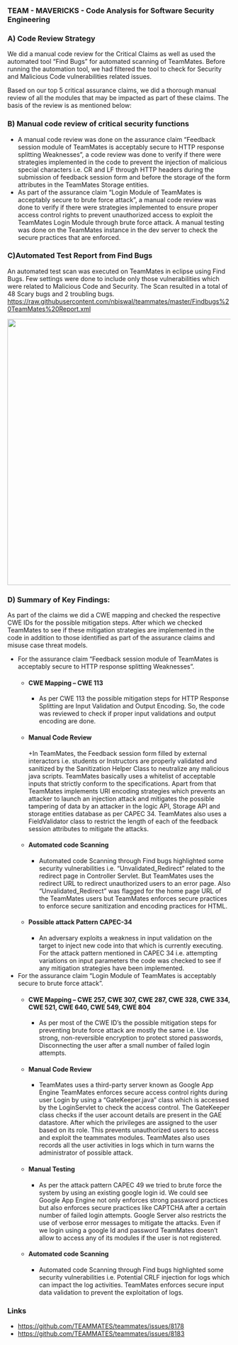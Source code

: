 ### TEAM - MAVERICKS - Code Analysis for Software Security Engineering

### A) Code Review Strategy 
   We did a manual code review for the Critical Claims as well as used the automated tool “Find Bugs” for automated scanning of TeamMates. Before running the automation tool, we had filtered the tool to check for Security and Malicious Code vulnerabilities related issues.

   Based on our top 5 critical assurance claims, we did a thorough manual review of all the modules that may be impacted as part of these claims. The basis of the review is as mentioned below:
### B) Manual code review of critical security functions
+ A manual code review was done on the assurance claim “Feedback session module of TeamMates is acceptably secure to HTTP response splitting Weaknesses”, a code review was done to verify if there were strategies implemented in the code to prevent the injection of malicious special characters i.e. CR and LF through HTTP headers during the submission of feedback session form and before the storage of the form attributes in the TeamMates Storage entities. 
+ As part of the assurance claim “Login Module of TeamMates is acceptably secure to brute force attack”, a manual code review was done to verify if there were strategies implemented to ensure proper access control rights to prevent unauthorized access to exploit the TeamMates Login Module through brute force attack. A manual testing was done on the TeamMates instance in the dev server to check the secure practices that are enforced.
### C)Automated Test Report from Find Bugs 
An automated test scan was executed on TeamMates in eclipse using Find Bugs. Few settings were done to include only those vulnerabilities which were related to Malicious Code and Security. The Scan resulted in a total of 48 Scary bugs and 2 troubling bugs.
https://raw.githubusercontent.com/nbiswal/teammates/master/Findbugs%20TeamMates%20Report.xml

<img src="https://github.com/kasiviswanath5555/teammates/blob/master/screenshot1.jpg" width="600">

### D) Summary of Key Findings:
As part of the claims we did a CWE mapping and checked the respective CWE IDs for the possible mitigation steps. After which we checked TeamMates to see if these mitigation strategies are implemented in the code in addition to those identified as part of the assurance claims and misuse case threat models.

+ For the assurance claim “Feedback session module of TeamMates is acceptably secure to HTTP response splitting Weaknesses”. 
  + #### CWE Mapping – CWE 113 
    + As per CWE 113 the possible mitigation steps for HTTP Response Splitting are Input Validation and Output Encoding. So, the code was reviewed to check if proper input validations and output encoding are done. 
  + #### Manual Code Review 
    +In TeamMates, the Feedback session form filled by external interactors i.e. students or Instructors are properly validated and sanitized by the Sanitization Helper Class to neutralize any malicious java scripts. TeamMates basically uses a whitelist of acceptable inputs that strictly conform to the specifications. Apart from that TeamMates implements URI encoding strategies which prevents an attacker to launch an injection attack and mitigates the possible tampering of data by an attacker in the logic API, Storage API and storage entities database as per CAPEC 34. TeamMates also uses a FieldValidator class to restrict the length of each of the feedback session attributes to mitigate the attacks.
  + #### Automated code Scanning
    +  Automated code Scanning through Find bugs highlighted some security vulnerabilities i.e. “Unvalidated_Redirect” related to the redirect page in Controller Servlet. But TeamMates uses the redirect URL to redirect unauthorized users to an error page. Also “Unvalidated_Redirect” was flagged for the home page URL of the TeamMates users but TeamMates enforces secure practices to enforce secure sanitization and encoding practices for HTML.
  + #### Possible attack Pattern CAPEC-34
    + An adversary exploits a weakness in input validation on the target to inject new code into that which is currently executing. For the attack pattern mentioned in CAPEC 34 i.e. attempting variations on input parameters the code was checked to see if any mitigation strategies have been implemented.
+ For the assurance claim “Login Module of TeamMates is acceptably secure to brute force attack”.
  + #### CWE Mapping – CWE 257, CWE 307, CWE 287, CWE 328, CWE 334, CWE 521, CWE 640, CWE 549, CWE 804
    + As per most of the CWE ID’s the possible mitigation steps for preventing brute force attack are mostly the same i.e. Use strong, non-reversible encryption to protect stored passwords, Disconnecting the user after a small number of failed login attempts.
  + #### Manual Code Review 
    + TeamMates uses a third-party server known as Google App Engine TeamMates enforces secure access control rights during user Login by using a “GateKeeper.java” class which is accessed by the LoginServlet to check the access control. The GateKeeper class checks if the user account details are present in the GAE datastore. After which the privileges are assigned to the user based on its role. This prevents unauthorized users to access and exploit the teammates modules. TeamMates also uses records all the user activities in logs which in turn warns the administrator of possible attack.
  + #### Manual Testing 
    + As per the attack pattern CAPEC 49 we tried to brute force the system by using an existing google login id. We could see Google App Engine not only enforces strong password practices but also enforces secure practices like CAPTCHA after a certain number of failed login attempts. Google Server also restricts the use of verbose error messages to mitigate the attacks. Even if we login using a google Id and password TeamMates doesn’t allow to access any of its modules if the user is not registered.  
  + #### Automated code Scanning 
    + Automated code Scanning through Find bugs highlighted some security vulnerabilities i.e. Potential CRLF injection for logs which can impact the log activities. TeamMates enforces secure input data validation to prevent the exploitation of logs.
### Links
+ https://github.com/TEAMMATES/teammates/issues/8178
+ https://github.com/TEAMMATES/teammates/issues/8183
